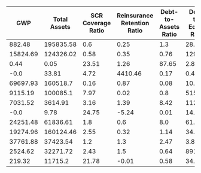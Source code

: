 | GWP | Total Assets | SCR Coverage Ratio | Reinsurance Retention Ratio | Debt-to-Assets Ratio | Debt-to-Equity Ratio |
|---|---|---|---|---|---|
| 882.48 | 195835.58 | 0.6 | 0.25 | 1.3 | 28.06 |
| 15824.69 | 124326.02 | 0.58 | 0.35 | 0.76 | 129.51 |
| 0.44 | 0.05 | 23.51 | 1.26 | 87.65 | 2.83 |
| -0.0 | 33.81 | 4.72 | 4410.46 | 0.17 | 0.4 |
| 69697.93 | 160518.7 | 0.16 | 0.87 | 0.08 | 10.97 |
| 9115.19 | 100085.1 | 7.97 | 0.02 | 0.8 | 5159.3 |
| 7031.52 | 3614.91 | 3.16 | 1.39 | 8.42 | 1124.7 |
| -0.0 | 9.78 | 24.75 | -5.24 | 0.01 | 14.01 |
| 24251.48 | 61836.61 | 1.8 | 0.6 | 8.0 | 61.89 |
| 19274.96 | 160124.46 | 2.55 | 0.32 | 1.14 | 34.05 |
| 37761.88 | 37423.54 | 1.2 | 1.3 | 2.47 | 3.82 |
| 2524.62 | 32271.72 | 2.43 | 1.5 | 0.64 | 8913.19 |
| 219.32 | 11715.2 | 21.78 | -0.01 | 0.58 | 34.17 |
